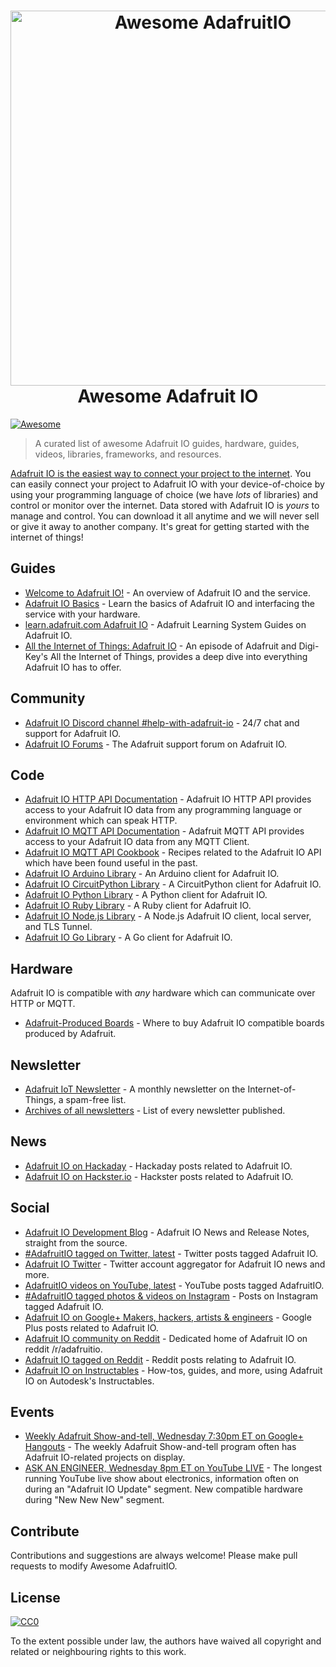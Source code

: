 <div class="github-widget" data-repo="adafruit/awesome-adafruitio"></div>
<h1 align="center">
  <a href="https://io.adafruit.com">
  <img width="600" src="https://raw.githubusercontent.com/adafruit/awesome-adafruitio/master/awesome_io.png" alt="Awesome AdafruitIO"></a><br>Awesome Adafruit IO
</h1>

[![Awesome](https://awesome.re/badge.svg)](https://awesome.re)

> A curated list of awesome Adafruit IO guides, hardware, guides, videos, libraries, frameworks, and resources.

[Adafruit IO is the easiest way to connect your project to the internet](https://io.adafruit.com). You can easily connect your project to Adafruit IO with your device-of-choice by using your programming language of choice (we have _lots_ of libraries) and control or monitor over the internet. Data stored with Adafruit IO is _yours_ to manage and control. You can download it all anytime and we will never sell or give it away to another company. It's great for getting started with the internet of things!




## Guides

- [Welcome to Adafruit IO!](https://learn.adafruit.com/welcome-to-adafruit-io) - An overview of Adafruit IO and the service.
- [Adafruit IO Basics](https://learn.adafruit.com/series/adafruit-io-basics) - Learn the basics of Adafruit IO and interfacing the service with your hardware.
- [learn.adafruit.com Adafruit IO](https://learn.adafruit.com/category/adafruit-io) - Adafruit Learning System Guides on Adafruit IO.
- [All the Internet of Things: Adafruit IO](https://learn.adafruit.com/all-the-internet-of-things-episode-four-adafruit-io) - An episode of Adafruit and Digi-Key's All the Internet of Things, provides a deep dive into everything Adafruit IO has to offer.

## Community

- [Adafruit IO Discord channel #help-with-adafruit-io](https://discord.gg/EAeBY6x) - 24/7 chat and support for Adafruit IO.
- [Adafruit IO Forums](https://forums.adafruit.com/viewforum.php?f=56) - The Adafruit support forum on Adafruit IO.

## Code

- [Adafruit IO HTTP API Documentation](https://io.adafruit.com/api/docs/#adafruit-io-http-api) - Adafruit IO HTTP API provides access to your Adafruit IO data from any programming language or environment which can speak HTTP.
- [Adafruit IO MQTT API Documentation](https://io.adafruit.com/api/docs/mqtt.html#adafruit-io-mqtt-api) - Adafruit MQTT API provides access to your Adafruit IO data from any MQTT Client.
- [Adafruit IO MQTT API Cookbook](https://io.adafruit.com/api/docs/cookbook.html#adafruit-io-api-cookbook) - Recipes related to the Adafruit IO API which have been found useful in the past.
- [Adafruit IO Arduino Library](https://github.com/adafruit/Adafruit_IO_Arduino) - An Arduino client for Adafruit IO.
- [Adafruit IO CircuitPython Library](https://github.com/adafruit/Adafruit_CircuitPython_AdafruitIO) - A CircuitPython client for Adafruit IO.
- [Adafruit IO Python Library](https://github.com/adafruit/Adafruit_IO_Python) - A Python client for Adafruit IO.
- [Adafruit IO Ruby Library](https://github.com/adafruit/io-client-ruby) - A Ruby client for Adafruit IO.
- [Adafruit IO Node.js Library](https://github.com/adafruit/adafruit-io-node) - A Node.js Adafruit IO client, local server, and TLS Tunnel.
- [Adafruit IO Go Library](https://github.com/adafruit/io-client-go) - A Go client for Adafruit IO.

## Hardware

Adafruit IO is compatible with _any_ hardware which can communicate over HTTP or MQTT.

- [Adafruit-Produced Boards](https://www.adafruit.com/iot) - Where to buy Adafruit IO compatible boards produced by Adafruit.


## Newsletter

- [Adafruit IoT Newsletter](https://www.adafruitdaily.com/) - A monthly newsletter on the Internet-of-Things, a spam-free list.
- [Archives of all newsletters](https://blog.adafruit.com/tag/iot-monthly) - List of every newsletter published.

## News

- [Adafruit IO on Hackaday](https://hackaday.com/tag/adafruit-io/) - Hackaday posts related to Adafruit IO.
- [Adafruit IO on Hackster.io](https://blog.hackster.io/search?q=adafruit_io) - Hackster posts related to Adafruit IO.

## Social

- [Adafruit IO Development Blog](https://io.adafruit.com/blog/) - Adafruit IO News and Release Notes, straight from the source.
- [#AdafruitIO tagged on Twitter, latest](https://twitter.com/search?f=tweets&vertical=default&q=%23AdafruitIO&src=tyah) - Twitter posts tagged Adafruit IO.
- [Adafruit IO Twitter](https://twitter.com/adafruitio) - Twitter account aggregator for Adafruit IO news and more.
- [AdafruitIO videos on YouTube, latest](https://www.youtube.com/results?sp=CAI%253D&search_query=adafruitio) - YouTube posts tagged AdafruitIO.
- [#AdafruitIO tagged photos & videos on Instagram](https://www.instagram.com/explore/tags/adafruitio/) - Posts on Instagram tagged Adafruit IO.
- [Adafruit IO on Google+ Makers, hackers, artists & engineers](https://plus.google.com/u/0/communities/112845006884148391862/stream/470b18f9-8f51-45c6-8057-91ad72c35279) - Google Plus posts related to Adafruit IO.
- [Adafruit IO community on Reddit](https://www.reddit.com/r/adafruitio) - Dedicated home of Adafruit IO on reddit /r/adafruitio.
- [Adafruit IO tagged on Reddit](https://www.reddit.com/search?q=adafruit%20io&t=year) - Reddit posts relating to Adafruit IO.
- [Adafruit IO on Instructables](https://www.instructables.com/howto/circuitpython) - How-tos, guides, and more, using Adafruit IO on Autodesk's Instructables.


## Events

- [Weekly Adafruit Show-and-tell, Wednesday 7:30pm ET on Google+ Hangouts](https://plus.google.com/+adafruit) - The weekly Adafruit Show-and-tell program often has Adafruit IO-related projects on display.
- [ASK AN ENGINEER, Wednesday 8pm ET on YouTube LIVE](https://www.youtube.com/adafruit/live) - The longest running YouTube live show about electronics, information often on during an "Adafruit IO Update" segment. New compatible hardware during "New New New" segment.

## Contribute

Contributions and suggestions are always welcome! Please make pull requests to modify Awesome AdafruitIO.

## License

[![CC0](https://mirrors.creativecommons.org/presskit/buttons/88x31/svg/cc-zero.svg)](https://creativecommons.org/publicdomain/zero/1.0/)

To the extent possible under law, the authors have waived all copyright and related or neighbouring rights to this work.